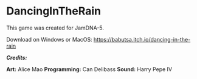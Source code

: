 # DancingInTheRain

This game was created for JamDNA-5.

Download on Windows or MacOS: https://babutsa.itch.io/dancing-in-the-rain

***Credits:***

**Art:** Alice Mao
**Programming:** Can Delibass
**Sound:** Harry Pepe IV
